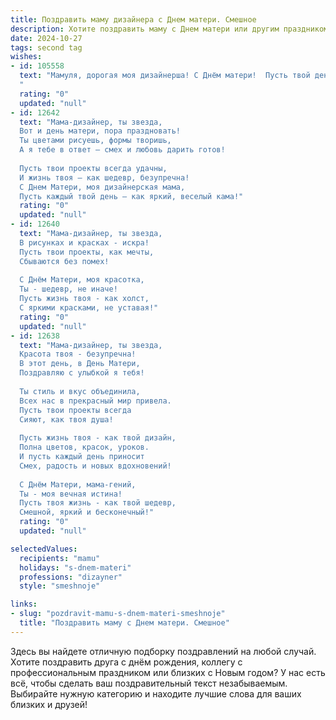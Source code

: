 ```yaml
---
title: Поздравить маму дизайнера с Днем матери. Смешное
description: Хотите поздравить маму с Днем матери или другим праздником? Наш ИИ создаст незабываемое поздравление, а вы обязательно выделитесь среди других.  
date: 2024-10-27
tags: second tag
wishes:
- id: 105558
  text: "Мамуля, дорогая моя дизайнерша! С Днём матери!  Пусть твой день будет таким же ярким и стильным, как твои лучшие проекты, а заботы – лишь приятным акцентом в твоём безупречном жизненном интерьере!  Надеюсь, сегодня тебе никто не испортит настроение, кроме разве что мои глупые шутки 😉.  С праздником!
  "
  rating: "0"
  updated: "null"
- id: 12642
  text: "Мама-дизайнер, ты звезда,
  Вот и день матери, пора праздновать!
  Ты цветами рисуешь, формы творишь,
  А я тебе в ответ – смех и любовь дарить готов!
  
  Пусть твои проекты всегда удачны,
  И жизнь твоя – как шедевр, безупречна!
  С Днем Матери, моя дизайнерская мама,
  Пусть каждый твой день – как яркий, веселый кама!"
  rating: "0"
  updated: "null"
- id: 12640
  text: "Мама-дизайнер, ты звезда,
  В рисунках и красках - искра!
  Пусть твои проекты, как мечты,
  Сбываются без помех!
  
  С Днём Матери, моя красотка,
  Ты - шедевр, не иначе!
  Пусть жизнь твоя - как холст,
  С яркими красками, не уставая!"
  rating: "0"
  updated: "null"
- id: 12638
  text: "Мама-дизайнер, ты звезда,
  Красота твоя - безупречна!
  В этот день, в День Матери,
  Поздравляю с улыбкой я тебя!
  
  Ты стиль и вкус объединила,
  Всех нас в прекрасный мир привела.
  Пусть твои проекты всегда
  Сияют, как твоя душа!
  
  Пусть жизнь твоя - как твой дизайн,
  Полна цветов, красок, уроков.
  И пусть каждый день приносит
  Смех, радость и новых вдохновений!
  
  С Днём Матери, мама-гений,
  Ты - моя вечная истина!
  Пусть твоя жизнь - как твой шедевр,
  Смешной, яркий и бесконечный!"
  rating: "0"
  updated: "null"

selectedValues:
  recipients: "mamu"
  holidays: "s-dnem-materi"
  professions: "dizayner"
  style: "smeshnoje"

links:
- slug: "pozdravit-mamu-s-dnem-materi-smeshnoje"
  title: "Поздравить маму с Днем матери. Смешное"
---
```


Здесь вы найдете отличную подборку поздравлений на любой случай.
Хотите поздравить друга с днём рождения, коллегу с профессиональным праздником или близких с Новым годом? У нас есть всё, чтобы сделать ваш поздравительный текст незабываемым. Выбирайте нужную категорию и находите лучшие слова для ваших близких и друзей!
